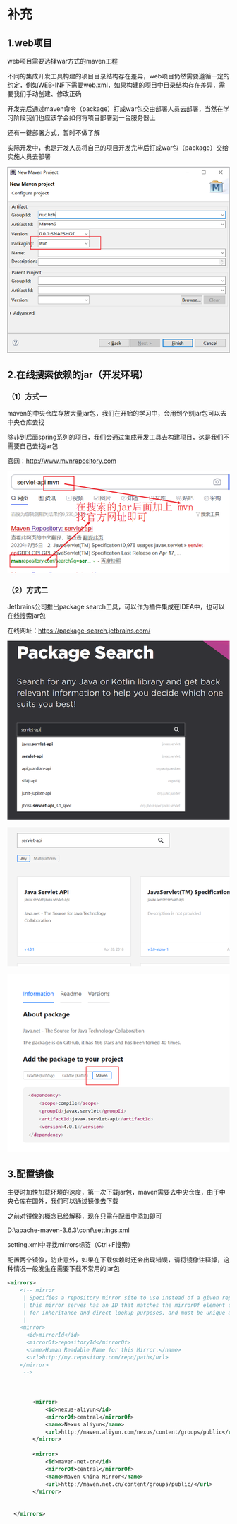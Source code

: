 # 补充

## 1.web项目

web项目需要选择war方式的maven工程

不同的集成开发工具构建的项目目录结构存在差异，web项目仍然需要遵循一定的约定，例如WEB-INF下需要web.xml，如果构建的项目中目录结构存在差异，需要我们手动创建、修改正确

开发完后通过maven命令（package）打成war包交由部署人员去部署，当然在学习阶段我们也应该学会如何将项目部署到一台服务器上

还有一键部署方式，暂时不做了解

实际开发中，也是开发人员将自己的项目开发完毕后打成war包（package）交给实施人员去部署

![](../images/创建web工程.png)

## 2.在线搜索依赖的jar（开发环境）

### （1）方式一

maven的中央仓库存放大量jar包，我们在开始的学习中，会用到个别jar包可以去中央仓库去找

除非到后面spring系列的项目，我们会通过集成开发工具去构建项目，这是我们不需要自己去找jar包

官网：http://www.mvnrepository.com

![](../images/搜索jar包.png)

### （2）方式二

Jetbrains公司推出package search工具，可以作为插件集成在IDEA中，也可以在线搜索jar包

在线网址：https://package-search.jetbrains.com/

![](../images/PackageSearch1.png)

![](../images/PackageSearch2.png)

![](../images/PackageSearch3.png)

## 3.配置镜像

主要时加快加载环境的速度，第一次下载jar包，maven需要去中央仓库，由于中央仓库在国外，我们可以通过镜像去下载

之前对镜像的概念已经解释，现在只需在配置中添加即可

D:\apache-maven-3.6.3\conf\settings.xml

setting.xml中寻找mirrors标签（Ctrl+F搜索）

配置两个镜像，防止意外，如果在下载依赖时还会出现错误，请将镜像注释掉，这种情况一般发生在需要下载不常用的jar包

```xml
<mirrors>
    <!-- mirror
     | Specifies a repository mirror site to use instead of a given repository. The repository that
     | this mirror serves has an ID that matches the mirrorOf element of this mirror. IDs are used
     | for inheritance and direct lookup purposes, and must be unique across the set of mirrors.
     |
    <mirror>
      <id>mirrorId</id>
      <mirrorOf>repositoryId</mirrorOf>
      <name>Human Readable Name for this Mirror.</name>
      <url>http://my.repository.com/repo/path</url>
    </mirror>
     -->
	 
	

		<mirror>
			<id>nexus-aliyun</id>
			<mirrorOf>central</mirrorOf>
			<name>Nexus aliyun</name>
			<url>http://maven.aliyun.com/nexus/content/groups/public</url>
		</mirror>
		
		<mirror>
			<id>maven-net-cn</id>
			<mirrorOf>central</mirrorOf>
			<name>Maven China Mirror</name>
			<url>http://maven.net.cn/content/groups/public/</url>
		</mirror>

  
  </mirrors>
```


